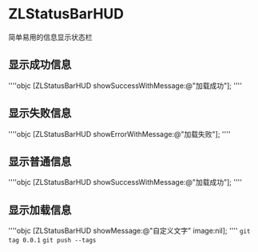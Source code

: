 # ZLStatusBarHUD
简单易用的信息显示状态栏
## 显示成功信息
''''objc
[ZLStatusBarHUD showSuccessWithMessage:@"加载成功"];
''''

## 显示失败信息
''''objc
[ZLStatusBarHUD showErrorWithMessage:@"加载失败"];
''''

## 显示普通信息
''''objc
[ZLStatusBarHUD showSuccessWithMessage:@"加载成功"];
''''

##  显示加载信息
''''objc
[ZLStatusBarHUD showMessage:@"自定义文字" image:nil];
''''
 `git tag 0.0.1`
 `git push --tags`